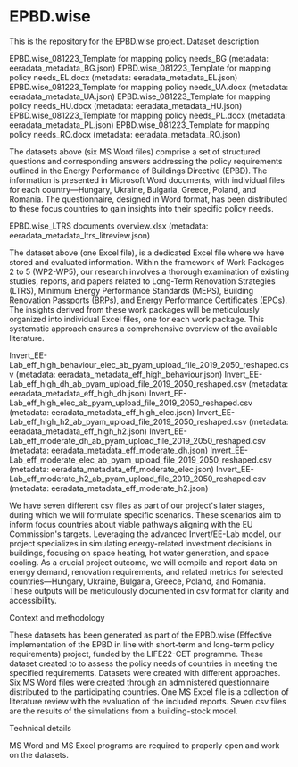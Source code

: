 # EPBD.wise
This is the repository for the EPBD.wise project.
Dataset description 

EPBD.wise_081223_Template for mapping policy needs_BG (metadata: eeradata_metadata_BG.json)
EPBD.wise_081223_Template for mapping policy needs_EL.docx (metadata: eeradata_metadata_EL.json)
EPBD.wise_081223_Template for mapping policy needs_UA.docx (metadata: eeradata_metadata_UA.json)
EPBD.wise_081223_Template for mapping policy needs_HU.docx (metadata: eeradata_metadata_HU.json)
EPBD.wise_081223_Template for mapping policy needs_PL.docx (metadata: eeradata_metadata_PL.json)
EPBD.wise_081223_Template for mapping policy needs_RO.docx (metadata: eeradata_metadata_RO.json)

The datasets above (six MS Word files) comprise a set of structured questions and corresponding answers addressing the policy requirements outlined in the Energy Performance of Buildings Directive (EPBD). The information is presented in Microsoft Word documents, with individual files for each country—Hungary, Ukraine, Bulgaria, Greece, Poland, and Romania. The questionnaire, designed in Word format, has been distributed to these focus countries to gain insights into their specific policy needs.

EPBD.wise_LTRS documents overview.xlsx (metadata: eeradata_metadata_ltrs_litreview.json)

The dataset above (one Excel file), is a dedicated Excel file where we have stored and evaluated information. Within the framework of Work Packages 2 to 5 (WP2-WP5), our research involves a thorough examination of existing studies, reports, and papers related to Long-Term Renovation Strategies (LTRS), Minimum Energy Performance Standards (MEPS), Building Renovation Passports (BRPs), and Energy Performance Certificates (EPCs). The insights derived from these work packages will be meticulously organized into individual Excel files, one for each work package. This systematic approach ensures a comprehensive overview of the available literature.

Invert_EE-Lab_eff_high_behaviour_elec_ab_pyam_upload_file_2019_2050_reshaped.csv (metadata: eeradata_metadata_eff_high_behaviour.json)
Invert_EE-Lab_eff_high_dh_ab_pyam_upload_file_2019_2050_reshaped.csv (metadata: eeradata_metadata_eff_high_dh.json)
Invert_EE-Lab_eff_high_elec_ab_pyam_upload_file_2019_2050_reshaped.csv (metadata: eeradata_metadata_eff_high_elec.json)
Invert_EE-Lab_eff_high_h2_ab_pyam_upload_file_2019_2050_reshaped.csv (metadata: eeradata_metadata_eff_high_h2.json)
Invert_EE-Lab_eff_moderate_dh_ab_pyam_upload_file_2019_2050_reshaped.csv (metadata: eeradata_metadata_eff_moderate_dh.json)
Invert_EE-Lab_eff_moderate_elec_ab_pyam_upload_file_2019_2050_reshaped.csv (metadata: eeradata_metadata_eff_moderate_elec.json)
Invert_EE-Lab_eff_moderate_h2_ab_pyam_upload_file_2019_2050_reshaped.csv (metadata: eeradata_metadata_eff_moderate_h2.json)

We have seven different csv files as part of our project's later stages, during which we will formulate specific scenarios. These scenarios aim to inform focus countries about viable pathways aligning with the EU Commission's targets. Leveraging the advanced Invert/EE-Lab model, our project specializes in simulating energy-related investment decisions in buildings, focusing on space heating, hot water generation, and space cooling. As a crucial project outcome, we will compile and report data on energy demand, renovation requirements, and related metrics for selected countries—Hungary, Ukraine, Bulgaria, Greece, Poland, and Romania. These outputs will be meticulously documented in csv format for clarity and accessibility.

Context and methodology

These datasets has been generated as part of the EPBD.wise (Effective implementation of the EPBD in line with short-term and long-term policy requirements) project, funded by the LIFE22-CET programme.
These dataset created to to assess the policy needs of countries in meeting the specified requirements.
Datasets were created with different approaches. Six MS Word files were created through an administered questionnaire distributed to the participating countries. One MS Excel file is a collection of literature review with the evaluation of the included reports. Seven csv files are the results of the simulations from a building-stock model.

Technical details

MS Word and MS Excel programs are required to properly open and work on the datasets.

